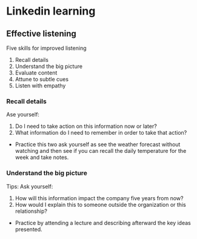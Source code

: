 # Linkedin learning
## Effective listening
Five skills for improved listening
1. Recall details
2. Understand the big picture
3. Evaluate content
4. Attune to subtle cues
5. Listen with empathy
### Recall details
Ase yourself: 
1. Do I need to take action on this information now or later?
2. What information do I need to remember in order to take that action?

- Practice this two ask yourself as see the weather forecast without watching and then see if you can recall the daily temperature for the week and take notes.

### Understand the big picture
Tips: Ask yourself: 
1. How will this information impact the company five years from now?
2. How would I explain this to someone outside the organization or this relationship?

- Practice by attending a lecture and describing afterward the key ideas presented.
